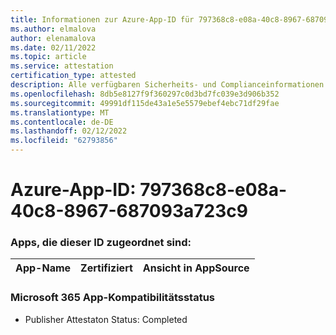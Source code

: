 ```yaml
---
title: Informationen zur Azure-App-ID für 797368c8-e08a-40c8-8967-687093a723c9
ms.author: elmalova
author: elenamalova
ms.date: 02/11/2022
ms.topic: article
ms.service: attestation
certification_type: attested
description: Alle verfügbaren Sicherheits- und Complianceinformationen für 797368c8-e08a-40c8-8967-687093a723c9.
ms.openlocfilehash: 8db5e8127f9f360297c0d3bd7fc039e3d906b352
ms.sourcegitcommit: 49991df115de43a1e5e5579ebef4ebc71df29fae
ms.translationtype: MT
ms.contentlocale: de-DE
ms.lasthandoff: 02/12/2022
ms.locfileid: "62793856"
---
```

# <a name="azure-app-id-797368c8-e08a-40c8-8967-687093a723c9"></a>Azure-App-ID: 797368c8-e08a-40c8-8967-687093a723c9


### <a name="apps-associated-with-this-id"></a>Apps, die dieser ID zugeordnet sind:
| **App-Name** | **Zertifiziert** | **Ansicht in AppSource** |
|--------------|---------------|-----------------------|

### <a name="microsoft-365-app-compliance-status"></a>Microsoft 365 App-Kompatibilitätsstatus
- Publisher Attestaton Status: Completed
